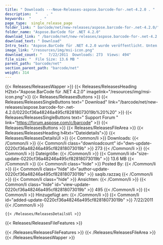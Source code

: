 ```yaml
---
title: " Downloads ---Neue-Releases-aspose.barcode-for-.net-4.2.0 . "
description:  "    . " 
keywords:  "    . " 
page_type:  single_release_page
folder_link: " barcode/net/new-releases/aspose.barcode-for-.net-4.2.0/"
folder_name: "Aspose.BarCode für .NET 4.2.0"
download_link: " /barcode/net/new-releases/aspose.barcode-for-.net-4.2.0/0220cf36a48246a495cf82818073019b"
download_text: " Download"
Intro_text: "Aspose.BarCode für .NET 4.2.0 wurde veröffentlicht. Unten ist die Liste der neuen Funktionen ..."
image_link: "/resources/img/msi-icon.png"
download_count: "   7/22/2011  Downloads: 273  Views: 494"
file_size: "  File Size: 13.6 MB "
parent_path: "barcode/net"
section_parent_path: "barcode/net"
weight: 314
---
```


{{< Releases/ReleasesWapper >}}
  {{< Releases/ReleasesHeading H2txt="Aspose.BarCode für .NET 4.2.0" imagelink="/resources/img/msi-icon.png">}}
  {{< Releases/ReleasesButtons >}}
    {{< Releases/ReleasesSingleButtons text=" Download" link="/barcode/net/new-releases/aspose.barcode-for-.net-4.2.0/0220cf36a48246a495cf82818073019b%20%20" >}}
    {{< Releases/ReleasesSingleButtons text=" Support Forum " link="https://forum.aspose.com/c/barcode" >}}
  {{< Releases/ReleasesButtons >}}
  {{< Releases/ReleasesFileArea >}}
    {{< Releases/ReleasesHeading h4txt="Dateidetails">}}
    {{< Releases/ReleasesDetailsUl >}}
            {{< Common/li >}} Downloads: {{< /Common/li >}}
      {{< Common/li class="downloadcount" id="dwn-update-0220cf36a48246a495cf82818073019b" >}} 273 {{< /Common/li >}}
      {{< Common/li >}} Dateigröße: {{< /Common/li >}}
      {{< Common/li id="size-update-0220cf36a48246a495cf82818073019b" >}} 13.6 MB {{< /Common/li >}} 
      {{< Common/li  class="hide" >}} Posted By: {{< /Common/li >}} 
      {{< Common/li class="hide" id="author-update-0220cf36a48246a495cf82818073019b" >}} saqib.razzaq {{< /Common/li >}}
      {{< Common/li class="hide" >}} Ansichten: {{< /Common/li >}}
      {{< Common/li class="hide" id="view-update-0220cf36a48246a495cf82818073019b" >}} 495 {{< /Common/li >}}
      {{< Common/li >}} Hinzugefügt am: {{< /Common/li >}}
      {{< Common/li id="added-update-0220cf36a48246a495cf82818073019b" >}} 7/22/2011 {{< /Common/li >}} 

    {{< /Releases/ReleasesDetailsUl >}}

  {{< Releases/ReleasesFileFeatures >}}
      
  {{< /Releases/ReleasesFileFeatures >}}
 {{< /Releases/ReleasesFileArea >}}
{{< /Releases/ReleasesWapper >}}



